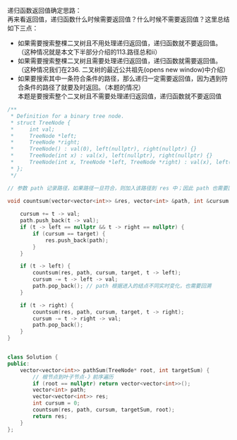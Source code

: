 递归函数返回值确定思路：  
再来看返回值，递归函数什么时候需要返回值？什么时候不需要返回值？这里总结如下三点：  
- 如果需要搜索整棵二叉树且不用处理递归返回值，递归函数就不要返回值。（这种情况就是本文下半部分介绍的113.路径总和ii）  
- 如果需要搜索整棵二叉树且需要处理递归返回值，递归函数就需要返回值。 （这种情况我们在236. 二叉树的最近公共祖先(opens new window)中介绍）  
- 如果要搜索其中一条符合条件的路径，那么递归一定需要返回值，因为遇到符合条件的路径了就要及时返回。（本题的情况）  
本题是要搜索整个二叉树且不需要处理递归返回值，递归函数就不要返回值  
```cpp
/**
 * Definition for a binary tree node.
 * struct TreeNode {
 *     int val;
 *     TreeNode *left;
 *     TreeNode *right;
 *     TreeNode() : val(0), left(nullptr), right(nullptr) {}
 *     TreeNode(int x) : val(x), left(nullptr), right(nullptr) {}
 *     TreeNode(int x, TreeNode *left, TreeNode *right) : val(x), left(left), right(right) {}
 * };
 */

// 参数 path 记录路径，如果路径一旦符合，则加入该路径到 res 中；因此 path 也需要回溯

void countsum(vector<vector<int>> &res, vector<int> &path, int &cursum, int &target, TreeNode * t) {
    
    cursum += t -> val;
    path.push_back(t -> val);
    if (t -> left == nullptr && t -> right == nullptr) {
        if (cursum == target) {
            res.push_back(path);
        }
    }

    if (t -> left) {
        countsum(res, path, cursum, target, t -> left);
        cursum -= t -> left -> val;
        path.pop_back(); // path 根据进入的结点不同实时变化，也需要回溯
    }

    if (t -> right) {
        countsum(res, path, cursum, target, t -> right);
        cursum -= t -> right -> val;
        path.pop_back();
    }
}


class Solution {
public:
    vector<vector<int>> pathSum(TreeNode* root, int targetSum) {
        // 根节点到叶子节点-》前序遍历
        if (root == nullptr) return vector<vector<int>>();
        vector<int> path;
        vector<vector<int>> res;
        int cursum = 0;
        countsum(res, path, cursum, targetSum, root);
        return res;
    }
};
```
